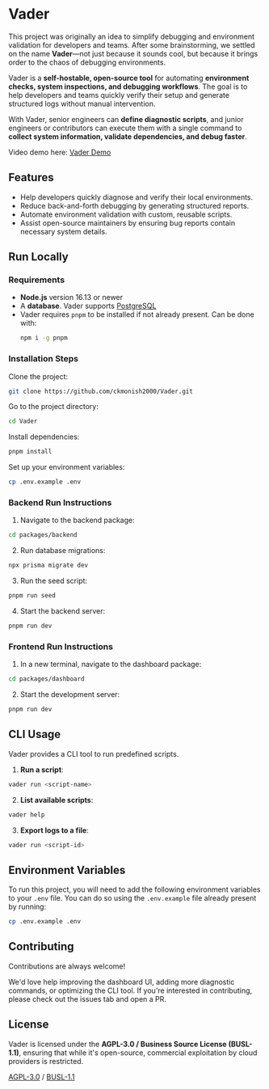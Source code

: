 # Vader

This project was originally an idea to simplify debugging and environment validation for developers and teams. After some brainstorming, we settled on the name **Vader**—not just because it sounds cool, but because it brings order to the chaos of debugging environments.

Vader is a **self-hostable, open-source tool** for automating **environment checks, system inspections, and debugging workflows**. The goal is to help developers and teams quickly verify their setup and generate structured logs without manual intervention.

With Vader, senior engineers can **define diagnostic scripts**, and junior engineers or contributors can execute them with a single command to **collect system information, validate dependencies, and debug faster**.

Video demo here: [Vader Demo](https://www.loom.com/share/bbe81b692a2640a8b09f5991efbb1460?sid=77df57e0-ed35-452d-9027-4d0d2bae70cb)

## Features

- Help developers quickly diagnose and verify their local environments.
- Reduce back-and-forth debugging by generating structured reports.
- Automate environment validation with custom, reusable scripts.
- Assist open-source maintainers by ensuring bug reports contain necessary system details.

## Run Locally

### Requirements

- **Node.js** version 16.13 or newer
- A **database**. Vader supports [PostgreSQL](https://www.postgresql.org/)
- Vader requires `pnpm` to be installed if not already present. Can be done with:
  ```bash
  npm i -g pnpm
  ```

### Installation Steps

Clone the project:

```bash
git clone https://github.com/ckmonish2000/Vader.git
```

Go to the project directory:

```bash
cd Vader
```

Install dependencies:

```bash
pnpm install
```

Set up your environment variables:

```bash
cp .env.example .env
```

### Backend Run Instructions

1. Navigate to the backend package:

```bash
cd packages/backend
```

2. Run database migrations:

```bash
npx prisma migrate dev
```

3. Run the seed script:

```bash
pnpm run seed
```

4. Start the backend server:

```bash
pnpm run dev
```

### Frontend Run Instructions

1. In a new terminal, navigate to the dashboard package:

```bash
cd packages/dashboard
```

2. Start the development server:

```bash
pnpm run dev
```

## CLI Usage

Vader provides a CLI tool to run predefined scripts.

1. **Run a script**:

```bash
vader run <script-name>
```

2. **List available scripts**:

```bash
vader help
```

3. **Export logs to a file**:

```bash
vader run <script-id>
```

## Environment Variables

To run this project, you will need to add the following environment variables to your `.env` file. You can do so using the `.env.example` file already present by running:

```bash
cp .env.example .env
```

## Contributing

Contributions are always welcome!

We'd love help improving the dashboard UI, adding more diagnostic commands, or optimizing the CLI tool. If you're interested in contributing, please check out the issues tab and open a PR.

## License

Vader is licensed under the **AGPL-3.0 / Business Source License (BUSL-1.1)**, ensuring that while it's open-source, commercial exploitation by cloud providers is restricted.

[AGPL-3.0](https://www.gnu.org/licenses/agpl-3.0.html) / [BUSL-1.1](https://mariadb.com/bsl11/)
